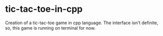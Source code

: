 # tic-tac-toe-in-cpp
Creation of a tic-tac-toe game in cpp language. The interface isn't definite, so, this game is running on terminal for now.
